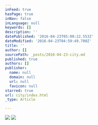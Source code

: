 ```yaml
---
inFeed: true
hasPage: true
inNav: false
inLanguage: null
keywords: []
description: ''
datePublished: '2016-04-23T05:00:22.553Z'
dateModified: '2016-04-23T04:59:49.700Z'
title: ''
author: []
sourcePath: _posts/2016-04-23-city.md
published: true
authors: []
publisher:
  name: null
  domain: null
  url: null
  favicon: null
starred: true
url: city/index.html
_type: Article

---
```

![](https://the-grid-user-content.s3-us-west-2.amazonaws.com/144dd3ea-6c26-48de-9e90-fc313c0dfea1.jpg)
![](https://the-grid-user-content.s3-us-west-2.amazonaws.com/f89169e1-f45a-485e-8dae-fd10a79dfe50.jpg)
